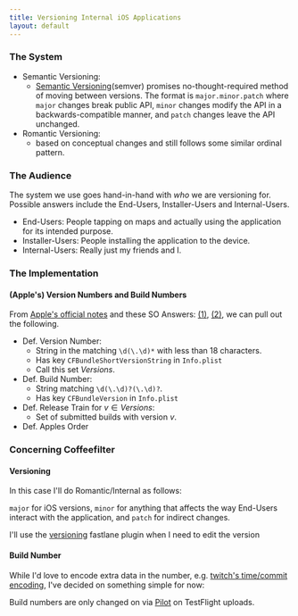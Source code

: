 ```yaml
---
title: Versioning Internal iOS Applications
layout: default
---
```


### The System

* Semantic Versioning: 
    - [Semantic Versioning](http://semver.org)(semver) promises no-thought-required method of moving between versions. The format is `major.minor.patch` where `major` changes break public API, `minor` changes modify the API in a backwards-compatible manner, and `patch` changes leave the API unchanged. 
* Romantic Versioning: 
    - based on conceptual changes and still follows some similar ordinal pattern. 

### The Audience

The system we use goes hand-in-hand with *who* we are versioning for. Possible answers include the End-Users, Installer-Users and Internal-Users. 

* End-Users: People tapping on maps and actually using the application for its intended purpose. 
* Installer-Users: People installing the application to the device. 
* Internal-Users: Really just my friends and I.


### The Implementation 

#### (Apple's) Version Numbers and Build Numbers

From [Apple's official notes](https://developer.apple.com/library/content/technotes/tn2420/_index.html) and these SO Answers: [(1)](https://stackoverflow.com/a/38009895), [(2)](https://stackoverflow.com/a/6965086), we can pull out the following.

* Def. Version Number:
    - String in the matching `\d(\.\d)*` with less than 18 characters.
    - Has key `CFBundleShortVersionString` in `Info.plist`
    - Call this set $Versions$.
* Def. Build Number:
    - String matching `\d(\.\d)?(\.\d)?`.
    - Has key `CFBundleVersion` in `Info.plist`
* Def. Release Train for $v \in Versions$: 
    - Set of submitted builds with version $v$. 
* Def. Apples Order

### Concerning Coffeefilter

#### Versioning 

In this case I'll do Romantic/Internal as follows:

`major` for iOS versions, `minor` for anything that affects the way End-Users interact with the application, and `patch` for indirect changes. 

I'll use the [versioning](https://github.com/SiarheiFedartsou/fastlane-plugin-versioning) fastlane plugin when I need to edit the version 

#### Build Number 

While I'd love to encode extra data in the number, e.g. [twitch's time/commit encoding](https://blog.twitch.tv/ios-versioning-89e02f0a5146), I've decided on something simple for now:

Build numbers are only changed on via [Pilot](https://docs.fastlane.tools/actions/pilot/) on TestFlight uploads. 